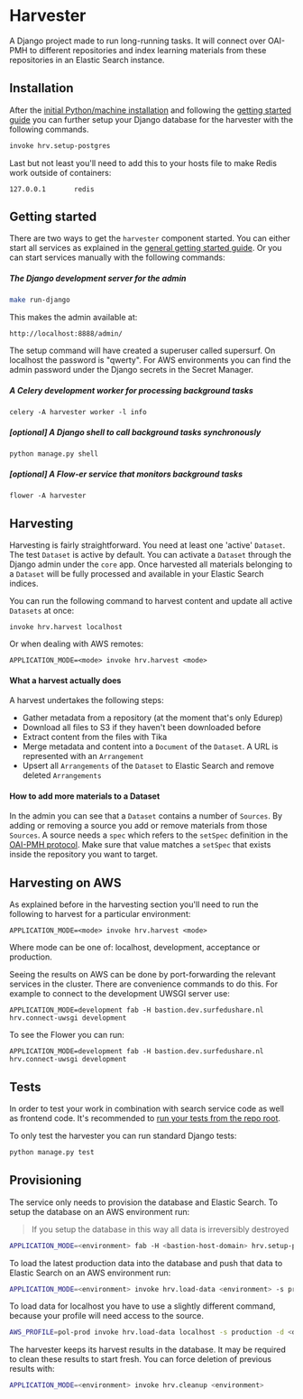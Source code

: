 Harvester
=========

A Django project made to run long-running tasks.
It will connect over OAI-PMH to different repositories and index learning materials from these repositories
in an Elastic Search instance.


Installation
------------

After the [initial Python/machine installation](../README.md#installation)
and following the [getting started guide](../README.md#getting-started)
you can further setup your Django database for the harvester with the following commands.

```bash
invoke hrv.setup-postgres
```

Last but not least you'll need to add this to your hosts file to make Redis work outside of containers:

```
127.0.0.1       redis
```


Getting started
---------------

There are two ways to get the ``harvester`` component started.
You can either start all services as explained in the [general getting started guide](../README.md#getting-started).
Or you can start services manually with the following commands:

##### The Django development server for the admin

```bash
make run-django
```

This makes the admin available at:

```
http://localhost:8888/admin/
```

The setup command will have created a superuser called supersurf. On localhost the password is "qwerty".
For AWS environments you can find the admin password under the Django secrets in the Secret Manager.


##### A Celery development worker for processing background tasks

```
celery -A harvester worker -l info
```

##### [optional] A Django shell to call background tasks synchronously

```
python manage.py shell
```

##### [optional] A Flow-er service that monitors background tasks

```
flower -A harvester
```


Harvesting
----------

Harvesting is fairly straightforward. You need at least one 'active' ``Dataset``.
The test ``Dataset`` is active by default.
You can activate a ``Dataset`` through the Django admin under the ``core`` app.
Once harvested all materials belonging to a ``Dataset`` will be fully processed
and available in your Elastic Search indices.

You can run the following command to harvest content and update all active ``Datasets`` at once:

```
invoke hrv.harvest localhost
```

Or when dealing with AWS remotes:

```
APPLICATION_MODE=<mode> invoke hrv.harvest <mode>
```

#### What a harvest actually does

A harvest undertakes the following steps:

* Gather metadata from a repository (at the moment that's only Edurep)
* Download all files to S3 if they haven't been downloaded before
* Extract content from the files with Tika
* Merge metadata and content into a ``Document`` of the ``Dataset``. A URL is represented with an ``Arrangement``
* Upsert all ``Arrangements`` of the ``Dataset`` to Elastic Search and remove deleted ``Arrangements``


#### How to add more materials to a Dataset

In the admin you can see that a ``Dataset`` contains a number of ``Sources``.
By adding or removing a source you add or remove materials from those ``Sources``.
A source needs a ``spec`` which refers to the ``setSpec`` definition in the
[OAI-PMH protocol](http://www.openarchives.org/OAI/openarchivesprotocol.html#Set).
Make sure that value matches a ``setSpec`` that exists inside the repository you want to target.


Harvesting on AWS
-----------------

As explained before in the harvesting section you'll need to run the following to harvest for a particular environment:

```
APPLICATION_MODE=<mode> invoke hrv.harvest <mode>
```

Where mode can be one of: localhost, development, acceptance or production.

Seeing the results on AWS can be done by port-forwarding the relevant services in the cluster.
There are convenience commands to do this. For example to connect to the development UWSGI server use:

```
APPLICATION_MODE=development fab -H bastion.dev.surfedushare.nl hrv.connect-uwsgi development
```

To see the Flower you can run:

```
APPLICATION_MODE=development fab -H bastion.dev.surfedushare.nl hrv.connect-uwsgi development
```


Tests
-----

In order to test your work in combination with search service code as well as frontend code.
It's recommended to [run your tests from the repo root](../README.md#tests).

To only test the harvester you can run standard Django tests:

```bash
python manage.py test
```


Provisioning
------------

The service only needs to provision the database and Elastic Search.
To setup the database on an AWS environment run:

> If you setup the database in this way all data is irreversibly destroyed

```bash
APPLICATION_MODE=<environment> fab -H <bastion-host-domain> hrv.setup-postgres
```

To load the latest production data into the database and push that data to Elastic Search on an AWS environment run:

```bash
APPLICATION_MODE=<environment> invoke hrv.load-data <environment> -s production -d <dataset-name>
```

To load data for localhost you have to use a slightly different command,
because your profile will need access to the source.

```bash
AWS_PROFILE=pol-prod invoke hrv.load-data localhost -s production -d <dataset-name>
```

The harvester keeps its harvest results in the database. It may be required to clean these results to start fresh.
You can force deletion of previous results with:

```bash
APPLICATION_MODE=<environment> invoke hrv.cleanup <environment>
```
